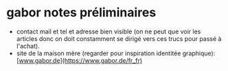 # gabor notes préliminaires
- contact mail et tel et adresse bien visible (on ne peut que voir les articles donc on doit constamment se dirigé vers ces trucs pour passé à l'achat).
- site de la maison mère (regarder pour inspiration identitée graphique): [www.gabor.de](https://www.gabor.de/fr_fr)